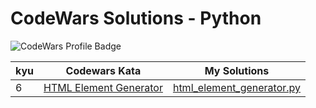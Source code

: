 # CodeWars Solutions - Python

![CodeWars Profile Badge](https://www.codewars.com/users/domwake/badges/small)

| kyu | Codewars Kata | My Solutions |
| --- | --- | --- |
| 6 | [HTML Element Generator](https://www.codewars.com/kata/5e7837d0262211001ecf04d7) | [html_element_generator.py](/src/python/6kyu/html_element_generator.py) |
